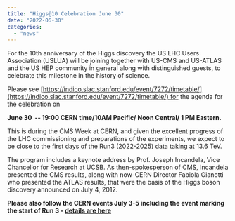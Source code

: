 ```yaml
---
title: "Higgs@10 Celebration June 30"
date: "2022-06-30"
categories: 
  - "news"
---
```


For the 10th anniversary of the Higgs discovery the US LHC Users Association (USLUA) will be joining together with US-CMS and US-ATLAS and the US HEP community in general along with distinguished guests, to celebrate this milestone in the history of science.

Please see [https://indico.slac.stanford.edu/event/7272/timetable/](https://indico.slac.stanford.edu/event/7272/timetable/) for the agenda for the celebration on

**June 30  -- 19:00 CERN time/10AM Pacific/ Noon Central/ 1 PM Eastern.**

This is during the CMS Week at CERN, and given the excellent progress of the LHC commissioning and preparations of the experiments, we expect to be close to the first days of the Run3 (2022-2025) data taking at 13.6 TeV.

The program includes a keynote address by Prof. Joseph Incandela, Vice Chancellor for Research at UCSB. As then-spokesperson of CMS, Incandela presented the CMS results, along with now-CERN Director Fabiola Gianotti who presented the ATLAS results, that were the basis of the Higgs boson discovery announced on July 4, 2012.

**Please also follow the CERN events July 3-5 including the event marking the start of Run 3 - [details are here](https://indico.cern.ch/event/1135177/)**
